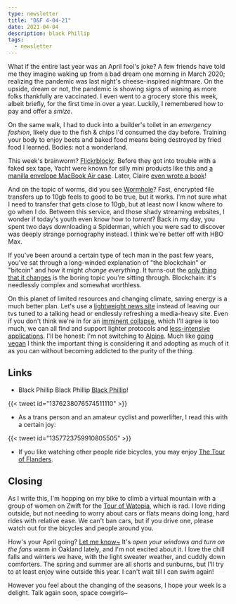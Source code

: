```yaml
---
type: newsletter
title: "D&F 4-04-21"
date: 2021-04-04
description: black Phillip
tags:
  - newsletter
---
```


What if the entire last year was an April fool's joke? A few friends have told me they imagine waking up from a bad dream one morning in March 2020; realizing the pandemic was last night's cheese-inspired nightmare. On the upside, dream or not, the pandemic is showing signs of waning as more folks thankfully are vaccinated. I even went to a grocery store this week, albeit briefly, for the first time in over a year. Luckily, I remembered how to pay and offer a _smize_.

On the same walk, I had to duck into a builder's toilet in an _emergency fashion_, likely due to the fish & chips I'd consumed the day before. Training your body to enjoy beets and baked food means being destroyed by fried food I learned. Bodies: not a wonderland.

This week's brainworm? [Flickrblockr](https://www.youtube.com/watch?v=b3Qin7EJYbk). Before they got into trouble with a faked sex tape, Yacht were known for silly mini products like this and [a manilla envelope MacBook Air case](http://www.hopesandfears.com/hopes/culture/music/216809-yacht-future-claire-evans-jonah-bechtolt). Later, Claire [even wrote a book](https://en.wikipedia.org/wiki/Broad_Band)!

And on the topic of worms, did you see [Wormhole](https://wormhole.app/)? Fast, encrypted file transfers up to 10gb feels to good to be true, but it works. I'm not sure what I need to transfer that gets close to 10gb, but at least now I know where to go when I do. Between this service, and those shady streaming websites, I wonder if today's youth even know how to _torrent_? Back in my day, you spent two days downloading a Spiderman, which you were sad to discover was deeply strange pornography instead. I think we're better off with HBO Max.

If you've been around a certain type of tech man in the past few years, you've sat through a long-winded explanation of "the blockchain" or "bitcoin" and how it might _change everything_. It turns-out the [only thing that it changes](https://thecorrespondent.com/655/blockchain-the-amazing-solution-for-almost-nothing/86649455475-f933fe63) is the boring topic you're sitting through. Blockchain: it's needlessly complex and somewhat worthless.

On this planet of limited resources and changing climate, saving energy is a much better plan. Let's use a [lightweight news site](http://68k.news/) instead of leaving our tvs tuned to a talking head or endlessly refreshing a media-heavy site. Even if you don't think we're in for an [imminent collapse](http://collapseos.org), which I'll agree is too much, we can all find and support lighter protocols and [less-intensive applications](https://github.com/mayfrost/guides/blob/master/ALTERNATIVES.md). I'll be honest: I'm not switching to [Alpine](https://en.wikipedia.org/wiki/Alpine_%28email_client%29). Much like [going vegan](https://wiki.xxiivv.com/site/vegan.html) I think the important thing is considering it and adopting as much of it as you can without becoming addicted to the purity of the thing.

## Links

- Black Phillip Black Phillip [Black Phillip](https://en.wikipedia.org/wiki/The_Witch_(2015_film))!

{{< tweet id="1376238076574511110" >}}

- As a trans person and an amateur cyclist and powerlifter, I read this with a certain joy:

{{< tweet id="1357723759910805505" >}}

- If you like watching other people ride bicycles, you may enjoy [The Tour of Flanders](https://www.cyclingweekly.com/tag/tour-of-flanders).

## Closing

As I write this, I'm hopping on my bike to climb a virtual mountain with a group of women on Zwift for the [Tour of Watopia](https://zwiftinsider.com/tow-2021/), which is rad. I love riding outside, but not needing to worry about cars or flats means doing long, hard rides with relative ease. We can't ban cars, but if you drive one, please watch out for the bicycles and people around you. 

How's your April going? [Let me know~](mailto:hello@brookshelley.com) It's _open your windows and turn on the fans_ warm in Oakland lately, and I'm not excited about it. I love the chill falls and winters we have, with the light sweater weather, and cuddly down comforters. The spring and summer are all shorts and sunburns, but I'll try to at least enjoy wine outside this year. I can't wait till I can swim again! 

However you feel about the changing of the seasons, I hope your week is a delight. Talk again soon, space cowgirls~